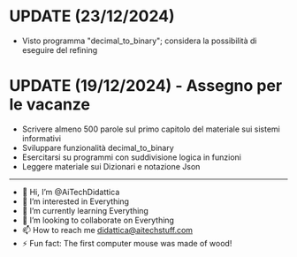 # UPDATE (23/12/2024) 
- Visto programma "decimal_to_binary"; considera la possibilità di eseguire del refining

# UPDATE (19/12/2024) - Assegno per le vacanze
- Scrivere almeno 500 parole sul primo capitolo del materiale sui sistemi informativi
- Sviluppare funzionalità decimal_to_binary
- Esercitarsi su programmi con suddivisione logica in funzioni 
- Leggere materiale sui Dizionari e notazione Json
---

- 👋 Hi, I’m @AiTechDidattica
- 👀 I’m interested in Everything
- 🌱 I’m currently learning Everything
- 💞️ I’m looking to collaborate on Everything
- 📫 How to reach me didattica@aitechstuff.com
- ⚡ Fun fact: The first computer mouse was made of wood!

<!---
AiTechDidattica/AiTechDidattica is a ✨ special ✨ repository because its `README.md` (this file) appears on your GitHub profile.
You can click the Preview link to take a look at your changes.
--->
